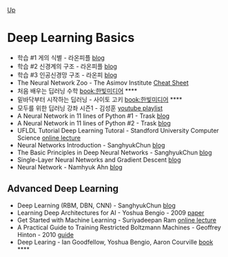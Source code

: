 [Up](index.md)


# Deep Learning Basics

* 학습 #1 게의 식별 - 라온피플 [blog](https://laonple.blog.me/220802224442)
* 학습  #2 신경계의 구조 - 라온피플 [blog](https://laonple.blog.me/220808107954)
* 학습 #3 인공신경망 구조 - 라온피 [blog](https://laonple.blog.me/220812090501)
* The Neural Network Zoo - The Asimov Institute [Cheat Sheet](http://www.asimovinstitute.org/neural-network-zoo/)
* 처음 배우는 딥러닝 수학 [book:한빛미디어](http://www.hanbit.co.kr/store/books/look.php?p_code=B6703128448) ****
* 밑바닥부터 시작하는 딥러닝 - 사이토 고키 [book:한빛미디어](http://www.hanbit.co.kr/store/books/look.php?p_code=B8475831198) ****
* 모두를 위한 딥러닝 강좌 시즌1 - 김성훈 [youtube playlist](https://www.youtube.com/playlist?list=PLlMkM4tgfjnLSOjrEJN31gZATbcj_MpUm)
* A Neural Network in 11 lines of Python #1 - Trask [blog](https://iamtrask.github.io/2015/07/12/basic-python-network/)
* A Neural Network in 11 lines of Python #2 - Trask [blog](https://iamtrask.github.io/2015/07/27/python-network-part2/)
* UFLDL Tutorial Deep Learning Tutoral - Standford University Computer Science [online lecture](http://deeplearning.stanford.edu/tutorial/)
* Neural Networks Introduction - SanghyukChun [blog](http://sanghyukchun.github.io/74/)
* The Basic Principles in Deep Neural Networks - SanghyukChun [blog](http://sanghyukchun.github.io/54/)
* Single-Layer Neural Networks and Gradient Descent [blog](https://sebastianraschka.com/Articles/2015_singlelayer_neurons.html)
* Neural Network - Namhyuk Ahn [blog](http://nmhkahn.github.io/NN)

## Advanced Deep Learning

* Deep Learning (RBM, DBN, CNN) - SanghyukChun [blog](http://sanghyukchun.github.io/75/)
* Learning Deep Architectures for AI - Yoshua Bengio - 2009 [paper](http://www.iro.umontreal.ca/~lisa/pointeurs/TR1312.pdf)
* Get Started with Machine Learning - Suriyadeepan Ram [online lecture](http://suriyadeepan.github.io/2016-06-06-ml-basics-course/)
* A Practical Guide to Training Restricted Boltzmann Machines - Geoffrey Hinton - 2010 [guide](https://www.cs.toronto.edu/~hinton/absps/guideTR.pdf)
* Deep Learing - Ian Goodfellow, Yoshua Bengio, Aaron Courville [book](http://www.deeplearningbook.org/) ****

